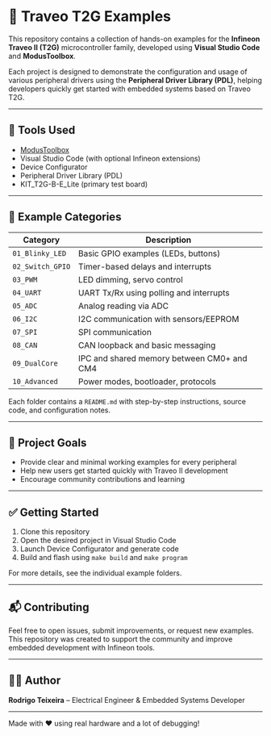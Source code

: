 # 🚀 Traveo T2G Examples

This repository contains a collection of hands-on examples for the **Infineon Traveo II (T2G)** microcontroller family, developed using **Visual Studio Code** and **ModusToolbox**.

Each project is designed to demonstrate the configuration and usage of various peripheral drivers using the **Peripheral Driver Library (PDL)**, helping developers quickly get started with embedded systems based on Traveo T2G.

---

## 🔧 Tools Used

- [ModusToolbox](https://www.infineon.com/cms/en/design-support/tools/sdk/modustoolbox-software/)
- Visual Studio Code (with optional Infineon extensions)
- Device Configurator
- Peripheral Driver Library (PDL)
- KIT_T2G-B-E_Lite (primary test board)

---

## 📁 Example Categories

| Category         | Description                             |
|------------------|-----------------------------------------|
| `01_Blinky_LED`  | Basic GPIO examples (LEDs, buttons)     |
| `02_Switch_GPIO` | Timer-based delays and interrupts       |
| `03_PWM`         | LED dimming, servo control              |
| `04_UART`        | UART Tx/Rx using polling and interrupts |
| `05_ADC`         | Analog reading via ADC                  |
| `06_I2C`         | I2C communication with sensors/EEPROM   |
| `07_SPI`         | SPI communication                       |
| `08_CAN`         | CAN loopback and basic messaging        |
| `09_DualCore`    | IPC and shared memory between CM0+ and CM4 |
| `10_Advanced`    | Power modes, bootloader, protocols      |

Each folder contains a `README.md` with step-by-step instructions, source code, and configuration notes.

---

## 🧠 Project Goals

- Provide clear and minimal working examples for every peripheral
- Help new users get started quickly with Traveo II development
- Encourage community contributions and learning

---

## ✅ Getting Started

1. Clone this repository
2. Open the desired project in Visual Studio Code
3. Launch Device Configurator and generate code
4. Build and flash using `make build` and `make program`

For more details, see the individual example folders.

---

## 📬 Contributing

Feel free to open issues, submit improvements, or request new examples.  
This repository was created to support the community and improve embedded development with Infineon tools.

---

## 👨‍💻 Author

**Rodrigo Teixeira** – Electrical Engineer & Embedded Systems Developer  

---

Made with ❤️ using real hardware and a lot of debugging!
